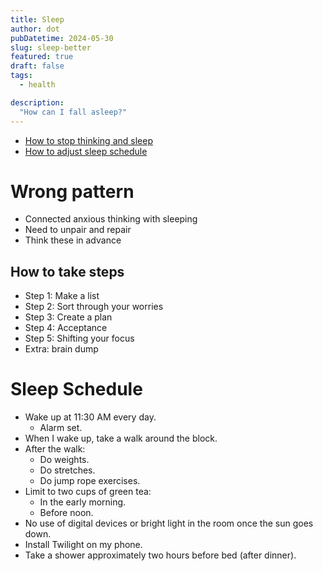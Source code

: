 ```yaml
---
title: Sleep
author: dot
pubDatetime: 2024-05-30
slug: sleep-better
featured: true
draft: false
tags:
  - health

description:
  "How can I fall asleep?"
---
```


- [How to stop thinking and sleep](https://www.youtube.com/watch?v=wkGWwyrCoRs)
- [How to adjust sleep schedule](https://www.youtube.com/watch?v=P_i6yqWjASk)

# Wrong pattern
- Connected anxious thinking with sleeping
- Need to unpair and repair
- Think these in advance 

## How to take steps

- Step 1: Make a list
- Step 2: Sort through your worries 
- Step 3: Create a plan
- Step 4: Acceptance
- Step 5: Shifting your focus
- Extra: brain dump

# Sleep Schedule

- Wake up at 11:30 AM every day.
  - Alarm set.
- When I wake up, take a walk around the block.
- After the walk:
  - Do weights.
  - Do stretches.
  - Do jump rope exercises.
- Limit to two cups of green tea:
  - In the early morning.
  - Before noon.
- No use of digital devices or bright light in the room once the sun goes down.
- Install Twilight on my phone.
- Take a shower approximately two hours before bed (after dinner).

